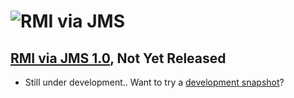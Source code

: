 ![RMI via JMS][logo]
===========

[RMI via JMS 1.0][1_0], Not Yet Released
----------------------------------

* Still under development.. Want to try a [development snapshot][snapshot]?

[snapshot]: http://rmiviajms.fusesource.org/repo/snapshot/org/fusesource/rmiviajms/rmiviajms/1.0-SNAPSHOT
[1_0]: http://rmiviajms.fusesource.org/repo/release/org/fusesource/rmiviajms/rmiviajms/1.0
[logo]: http://rmiviajms.fusesource.org/images/project-logo-small.png "RMI via JMS"
